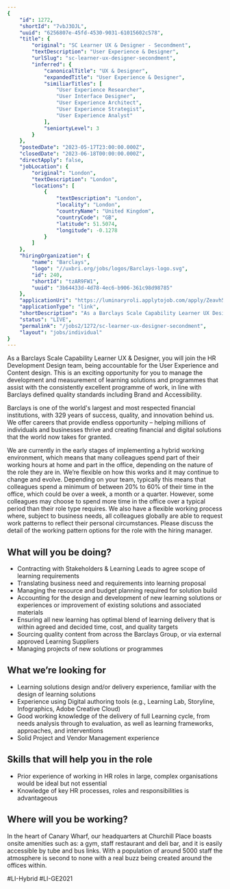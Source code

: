 ```yaml
---
{
	"id": 1272,
	"shortId": "7vbJ3OJL",
	"uuid": "6256807e-45fd-4530-9031-61015602c578",
	"title": {
		"original": "SC Learner UX & Designer - Secondment",
		"textDescription": "User Experience & Designer",
		"urlSlug": "sc-learner-ux-designer-secondment",
		"inferred": {
			"canonicalTitle": "UX & Designer",
			"expandedTitle": "User Experience & Designer",
			"similiarTitles": [
				"User Experience Researcher",
				"User Interface Designer",
				"User Experience Architect",
				"User Experience Strategist",
				"User Experience Analyst"
			],
			"seniortyLevel": 3
		}
	},
	"postedDate": "2023-05-17T23:00:00.000Z",
	"closedDate": "2023-06-18T00:00:00.000Z",
	"directApply": false,
	"jobLocation": {
		"original": "London",
		"textDescription": "London",
		"locations": [
			{
				"textDescription": "London",
				"locality": "London",
				"countryName": "United Kingdom",
				"countryCode": "GB",
				"latitude": 51.5074,
				"longitude": -0.1278
			}
		]
	},
	"hiringOrganization": {
		"name": "Barclays",
		"logo": "//uxbri.org/jobs/logos/Barclays-logo.svg",
		"id": 240,
		"shortId": "tzAR9FW1",
		"uuid": "3b64433d-4d78-4ec6-b906-361c98d98785"
	},
	"applicationUri": "https://luminaryroli.applytojob.com/apply/Zeavh54iqR/Senior-Product-Designer",
	"applicationType": "link",
	"shortDescription": "As a Barclays Scale Capability Learner UX Designer, you will join the HR Development Design team, being accountable for the User Experience and Content design. This is an exciting opportunity for",
	"status": "LIVE",
	"permalink": "/jobs2/1272/sc-learner-ux-designer-secondment",
	"layout": "jobs/individual"
}
---
```

<p>As a Barclays Scale Capability Learner UX &amp; Designer, you will join the HR Development Design team, being accountable for the User Experience and Content design. This is an exciting opportunity for you to manage the development and measurement of learning solutions and programmes that assist with the consistently excellent programme of work, in line with Barclays defined quality standards including Brand and Accessibility.</p>
<p>Barclays is one of the world's largest and most respected financial institutions, with 329 years of success, quality, and innovation behind us. We offer careers that provide endless opportunity – helping millions of individuals and businesses thrive and creating financial and digital solutions that the world now takes for granted.</p>
<p>We are currently in the early stages of implementing a hybrid working environment, which means that many colleagues spend part of their working hours at home and part in the office, depending on the nature of the role they are in. We’re flexible on how this works and it may continue to change and evolve. Depending on your team, typically this means that colleagues spend a minimum of between 20% to 60% of their time in the office, which could be over a week, a month or a quarter. However, some colleagues may choose to spend more time in the office over a typical period than their role type requires. We also have a flexible working process where, subject to business needs, all colleagues globally are able to request work patterns to reflect their personal circumstances. Please discuss the detail of the working pattern options for the role with the hiring manager.</p>
<h2 id="what-will-you-be-doing">What will you be doing?</h2>
<ul>
<li>Contracting with Stakeholders &amp; Learning Leads to agree scope of learning requirements </li>
<li>Translating business need and requirements into learning proposal </li>
<li>Managing the resource and budget planning required for solution build</li>
<li>Accounting for the design and development of new learning solutions or experiences or improvement of existing solutions and associated materials</li>
<li>Ensuring all new learning has optimal blend of learning delivery that is within agreed and decided time, cost, and quality targets  </li>
<li>Sourcing quality content from across the Barclays Group, or via external approved Learning Suppliers</li>
<li>Managing projects of new solutions or programmes</li>
</ul>
<h2 id="what-were-looking-for">What we’re looking for</h2>
<ul>
<li>Learning solutions design and/or delivery experience, familiar with the design of learning solutions </li>
<li>Experience using Digital authoring tools (e.g., Learning Lab, Storyline, Infographics, Adobe Creative Cloud)</li>
<li>Good working knowledge of the delivery of full Learning cycle, from needs analysis through to evaluation, as well as learning frameworks, approaches, and interventions</li>
<li>Solid Project and Vendor Management experience</li>
</ul>
<h2 id="skills-that-will-help-you-in-the-role">Skills that will help you in the role</h2>
<ul>
<li>Prior experience of working in HR roles in large, complex organisations would be ideal but not essential</li>
<li>Knowledge of key HR processes, roles and responsibilities is advantageous</li>
</ul>
<h2 id="where-will-you-be-working">Where will you be working?</h2>
<p>In the heart of Canary Wharf, our headquarters at Churchill Place boasts onsite amenities such as: a gym, staff restaurant and deli bar, and it is easily accessible by tube and bus links. With a population of around 5000 staff the atmosphere is second to none with a real buzz being created around the offices within.</p>
<p>#LI-Hybrid
#LI-GE2021</p>

